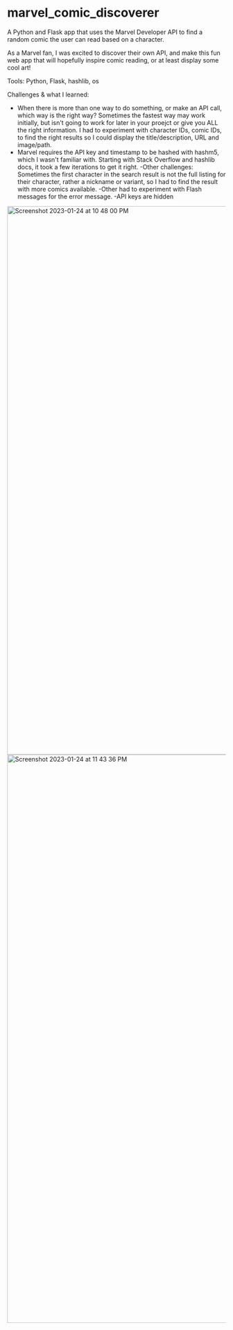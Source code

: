 # marvel_comic_discoverer

A Python and Flask app that uses the Marvel Developer API to find a random comic the user can read based on a character.

As a Marvel fan, I was excited to discover their own API, and make this fun web app that will hopefully inspire comic reading, or at least display some cool art!

Tools: Python, Flask, hashlib, os

Challenges & what I learned:

- When there is more than one way to do something, or make an API call, which way is the right way? Sometimes the fastest way may work initially, but isn't going to work for later in your proejct or give you ALL the right information. 
I had to experiment with character IDs, comic IDs, to find the right results so I could display the title/description, URL and image/path.
- Marvel requires the API key and timestamp to be hashed with hashm5, which I wasn't familiar with. Starting with Stack Overflow and hashlib docs, it took a few iterations to get it right.
-Other challenges: Sometimes the first character in the search result is not the full listing for their character, rather a nickname or variant, so I had to find the result with more comics available.
-Other had to experiment with Flash messages for the error message.
-API keys are hidden 

<img width="1264" alt="Screenshot 2023-01-24 at 10 48 00 PM" src="https://user-images.githubusercontent.com/51424392/214501955-cfaa06fc-d0b6-4ca0-981c-4c1a27fba84b.png">

<img width="1310" alt="Screenshot 2023-01-24 at 11 43 36 PM" src="https://user-images.githubusercontent.com/51424392/214507568-917ba8b1-ce00-4245-ba98-3aa157ef8430.png">

